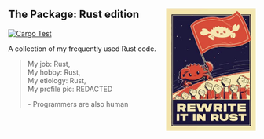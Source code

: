 ## The Package: Rust edition <a href="https://www.rust-lang.org/"><img src="./ref/rewrite.jpg" align="right" height="250" /></a>

[![Cargo Test](https://github.com/kenf1/thepkg/actions/workflows/cargo_test.yaml/badge.svg?branch=main)](https://github.com/kenf1/thepkg/actions/workflows/cargo_test.yaml)

A collection of my frequently used Rust code.

> My job: Rust,  
> My hobby: Rust,  
> My etiology: Rust,  
> My profile pic: REDACTED  
>
> \- Programmers are also human